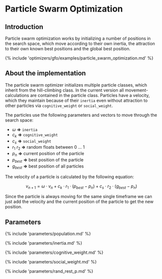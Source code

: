 # Particle Swarm Optimization


## Introduction

Particle swarm optimization works by initializing a number of positions in the search space,
which move according to their own inertia, the attraction to their own known best positions
and the global best position.


{% include 'optimizers/gfo/examples/particle_swarm_optimization.md' %}

## About the implementation

The particle swarm optimizer initializes multiple particle classes, which inherit from
the hill-climbing class. In the current version all movement-calculations are contained in
the particle class. Particles have a velocity, which they maintain because of their `inertia` even without attraction to other particles via `cognitive_weight` or `social_weight`. 

The particles use the following parameters and vectors to move through the search space:

  - $\omega$ **=>** `inertia`
  - $c_k$ **=>** `cognitive_weight`
  - $c_s$ **=>** `social_weight`
  - $r_1$ $r_2$ **=>** random floats between 0 ... 1
  - $p_n$ **=>** current position of the particle
  - $p_{best}$ **=>** best position of the particle
  - $g_{best}$ **=>** best position of all particles



The velocity of a particle is calculated by the following equation:

$$
v_{n+1} = \omega \cdot v_n + c_k \cdot r_1 \cdot (p_{best}-p_n) + c_s \cdot r_2 \cdot (g_{best} - p_n)
$$



Since the particle is always moving for the same single timeframe we can just add the velocity and the current position of the particle to get the new position.



## Parameters

{% include 'parameters/population.md' %}

{% include 'parameters/inertia.md' %}

{% include 'parameters/cognitive_weight.md' %}

{% include 'parameters/social_weight.md' %}

{% include 'parameters/rand_rest_p.md' %}
